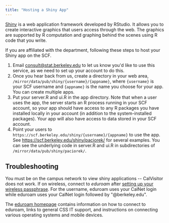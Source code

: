 ```yaml
---
title: "Hosting a Shiny App"
---
```

[Shiny](http://shiny.rstudio.com) is a web application framework
developed by RStudio. It allows you to create interactive graphics that
users access through the web. The graphics are supported by R
computation and graphing behind the scenes using R code that you write.

If you are affiliated with the department, following these steps to host
your Shiny app on the SCF.

1.  Email
    [consult@stat.berkeley.edu](mailto:consult@stat.berkeley.edu?subject=set%20up%20my%20account%20for%20Shiny%20hosting)
    to let us know you'd like to use this service, as we need to set up
    your account to do this.
2.  Once you hear back from us, create a directory in your web area,
    `/mirror/data/pub/shiny/{username}/{appname}`, where `{username}` is
    your SCF username and `{appname}` is the name you choose for your
    app. You can create multiple apps.
3.  Put your server.R and ui.R in the app directory. Note that when a
    user uses the app, the server starts an R process running in your
    SCF account, so your app should have access to any R packages you
    have installed locally in your account (in addition to the
    system-installed packages). Your app will also have access to data
    stored in your SCF account.
4.  Point your users to
    `https://scf.berkeley.edu/shiny/{username}/{appname}` to use the app.
    See https://scf.berkeley.edu/shiny/paciorek/ for several examples.
    You can see the underlying code in server.R and ui.R in subdirectories of
    `/mirror/data/pub/shiny/paciorek/`.

## Troubleshooting

You must be on the campus network to view shiny applications --
CalVisitor does not work. If on wireless, connect to *eduroam* after
[setting up your wireless passphrase](https://idc.berkeley.edu/mmk). For
the username, eduroam uses your CalNet login while eduroam uses your
CalNet login followed by "\@berkeley.edu".

The [eduroam homepage](https://technology.berkeley.edu/wi-fi) contains
information on how to connect to eduroam, links to general CSS IT
support, and instructions on connecting various operating systems and
mobile devices.
